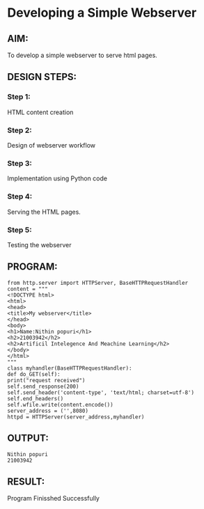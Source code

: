 # Developing a Simple Webserver
## AIM:

To develop a simple webserver to serve html pages.
## DESIGN STEPS:
### Step 1:
HTML content creation
### Step 2:
Design of webserver workflow
### Step 3:
Implementation using Python code
### Step 4:
Serving the HTML pages.
### Step 5:
Testing the webserver
## PROGRAM:
```
from http.server import HTTPServer, BaseHTTPRequestHandler
content = """
<!DOCTYPE html>
<html>
<head>
<title>My webserver</title>
</head>
<body>
<h1>Name:Nithin popuri</h1>
<h2>21003942</h2>
<h2>Artificil Intelegence And Meachine Learning</h2>
</body>
</html>
"""
class myhandler(BaseHTTPRequestHandler):
def do_GET(self):
print("request received")
self.send_response(200)
self.send_header('content-type', 'text/html; charset=utf-8')
self.end_headers()
self.wfile.write(content.encode())
server_address = ('',8080)
httpd = HTTPServer(server_address,myhandler)
```
## OUTPUT:
```
Nithin popuri
21003942
```

## RESULT:
Program Finisshed Successfully
